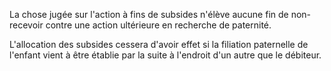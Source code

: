 La chose jugée sur l'action à fins de subsides n'élève aucune fin de non-recevoir contre une action ultérieure en recherche de paternité.

L'allocation des subsides cessera d'avoir effet si la filiation paternelle de l'enfant vient à être établie par la suite à l'endroit d'un autre que le débiteur.
